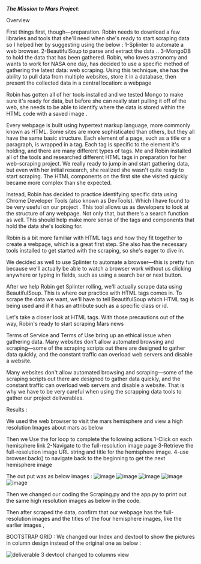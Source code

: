 ***The  Mission to Mars Project***: 


Overview 

First things first, though—preparation. Robin needs to download a few libraries and tools that she'll need when she's ready to start scraping data so I helped her by suggesting using the below :
 1-Splinter to automate a web browser.
2-BeautifulSoup to parse and extract the data ..
3-MongoDB to hold the data that has been gathered.
Robin, who loves astronomy and wants to work for NASA one day, has decided to use a specific method of gathering the latest data: web scraping. Using this technique, she has the ability to pull data from multiple websites, store it in a database, then present the collected data in a central location: a webpage

Robin has gotten all of her tools installed and we  tested Mongo to make sure it's ready for data, but before she can really start pulling it off of the web, she needs to be able to identify where the data is stored within the HTML code with a saved image .

Every webpage is built using hypertext markup language, more commonly known as HTML. Some sites are more sophisticated than others, but they all have the same basic structure. Each element of a page, such as a title or a paragraph, is wrapped in a tag. Each tag is specific to the element it's holding, and there are many different types of tags.
Me and Robin installed all of the tools and researched different HTML tags in preparation for her web-scraping project. We really ready to jump in and start gathering data, but even with her initial research, she realized she wasn't quite ready to start scraping. The HTML components on the first site she visited quickly became more complex than she expected.

Instead, Robin has decided to practice identifying specific data using Chrome Developer Tools (also known as DevTools). Which I have found to be very useful on our project .
This tool allows us as developers to look at the structure of any webpage. Not only that, but there's a search function as well. This should help make more sense of the tags and components that hold the data she's looking for.


Robin is a bit more familiar with HTML tags and how they fit together to create a webpage, which is a great first step. She also has the necessary tools installed to get started with the scraping, so she's eager to dive in.

We decided as well to use  Splinter to automate a browser—this is pretty fun because we'll actually be able to watch a browser work without us clicking anywhere or typing in fields, such as using a search bar or next button.

After we help Robin get Splinter rolling, we'll actually scrape data using BeautifulSoup. This is where our practice with HTML tags comes in. To scrape the data we want, we'll have to tell BeautifulSoup which HTML tag is being used and if it has an attribute such as a specific class or id.

Let's take a closer look at HTML tags.
With those precautions out of the way, Robin's ready to start scraping Mars news

Terms of Service and Terms of Use bring up an ethical issue when gathering data. Many websites don't allow automated browsing and scraping—some of the scraping scripts out there are designed to gather data quickly, and the constant traffic can overload web servers and disable a website.

Many websites don't allow automated browsing and scraping—some of the scraping scripts out there are designed to gather data quickly, and the constant traffic can overload web servers and disable a website.
That is why we have to be very careful when using the scrapping data tools to gather our project deliverables.


Results :

We used the web browser to visit the mars hemisphere and view a high resolution Images about mars as below  


Then we Use the for loop to complete the following actions 
1-Click on each hemisphere link 
2-Navigate to the full-resolution image page
3-Retrieve the full-resolution image URL string and title for the hemisphere image.
 4-use browser.back() to navigate back to the beginning to get the next hemisphere image

The out put was as below images :
![image](https://user-images.githubusercontent.com/89116297/160252987-04fa86e4-e1fd-47c6-8af0-a740cdbbd4f2.png)
![image](https://user-images.githubusercontent.com/89116297/160253002-74d7f301-70d6-4fbc-b1dc-0082e90111b4.png)
![image](https://user-images.githubusercontent.com/89116297/160253005-27da64ac-c737-4c53-b979-0578f88db445.png)
![image](https://user-images.githubusercontent.com/89116297/160253016-2d175c1e-9523-48c9-b2c4-895e4fd895e8.png)
![image](https://user-images.githubusercontent.com/89116297/160252601-405e92a8-aae6-4470-82a3-918d7a9ece12.png)
 




Then we changed our coding the Scraping.py and the app.py to print out the same high resolution images as below in the code.


Then after scraped the data, confirm that our webpage has the full-resolution images and the titles of the four hemisphere images, like the earlier images , 


BOOTSTRAP GRID :
We changed our Index and devtool to show the pictures in column design instead of the original one as below :


![deliverable 3 devtool changed to columns view ](https://user-images.githubusercontent.com/89116297/160252643-5fec2fea-2549-4d41-ac8d-42e33c698a5d.png)



 
